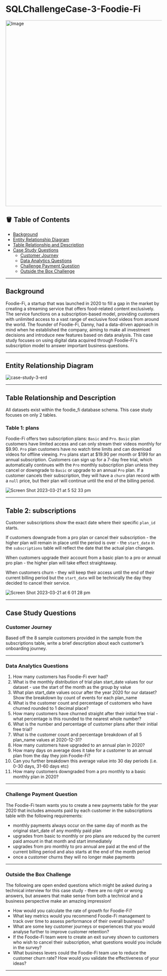 # SQLChallengeCase-3-Foodie-Fi 
<img src="https://user-images.githubusercontent.com/123035903/226533256-42fb7ae8-bb91-4386-b53a-24cbed904df8.png" alt="Image" height="600" width="620">

## :bucket: Table of Contents
- [Background](#background)
- [Entity Relationship Diagram](#entity-relationship-diagram)
- [Table Relationship and Description](#table-relationship-and-description)
- [Case Study Questions](#case-study-questions)
  - [Customer Journey](#customer-journey)
  - [Data Analytics Questions](#data-analytics-questions)
  - [Challenge Payment Question](#challenge-payment-question)
  - [Outside the Box Challenge](#outside-the-box-challenge)
***
## Background

Foodie-Fi, a startup that was launched in 2020 to fill a gap in the market by creating a streaming service that offers food-related content exclusively. The service functions on a subscription-based model, providing customers with unlimited access to a vast range of exclusive food videos from around the world. The founder of Foodie-Fi, Danny, had a data-driven approach in mind when he established the company, aiming to make all investment decisions and introduce new features based on data analysis. This case study focuses on using digital data acquired through Foodie-Fi's subscription model to answer important business questions.
***

## Entity Relationship Diagram
![case-study-3-erd](https://user-images.githubusercontent.com/123035903/226535203-6eb3ca85-38f4-41d9-b068-07e6e2019c85.png)
***

## Table Relationship and Description

All datasets exist within the foodie_fi database schema. This case study focuses on only 2 tables.

### Table 1: plans

Foodie-Fi offers two subscription plans: ``Basic`` and ``Pro``. ``Basic`` plan customers have limited access and can only stream their videos monthly for $9.90. ``Pro`` plan customers have no watch time limits and can download videos for offline viewing. ``Pro`` plans start at $19.90 per month or $199 for an annual subscription. Customers can sign up for a 7-day free trial, which automatically continues with the ``Pro`` monthly subscription plan unless they cancel or downgrade to ``Basic`` or upgrade to an annual ``Pro`` plan. If a customer cancels their subscription, they will have a ``churn`` plan record with a ``null`` price, but their plan will continue until the end of the billing period.

![Screen Shot 2023-03-21 at 5 52 33 pm](https://user-images.githubusercontent.com/123035903/226536234-5acfbf50-b324-4a88-9ff9-644140678daf.png)
***

## Table 2: subscriptions

Customer subscriptions show the exact date where their specific ``plan_id`` starts.

If customers downgrade from a pro plan or cancel their subscription - the higher plan will remain in place until the period is over - the ``start_date`` in the ``subscriptions`` table will reflect the date that the actual plan changes.

When customers upgrade their account from a basic plan to a pro or annual pro plan - the higher plan will take effect straightaway.

When customers churn - they will keep their access until the end of their current billing period but the ``start_date`` will be technically the day they decided to cancel their service.

![Screen Shot 2023-03-21 at 6 01 28 pm](https://user-images.githubusercontent.com/123035903/226537637-a3fc976e-09a9-40a1-abaa-bb4dab8edfa7.png)
***

## Case Study Questions

### Customer Journey
Based off the 8 sample customers provided in the sample from the subscriptions table, write a brief description about each customer’s onboarding journey.
***

### Data Analytics Questions

1. How many customers has Foodie-Fi ever had?
2. What is the monthly distribution of trial plan start_date values for our dataset - use the start of the month as the group by value
3. What plan start_date values occur after the year 2020 for our dataset? Show the breakdown by count of events for each plan_name
4. What is the customer count and percentage of customers who have churned rounded to 1 decimal place?
5. How many customers have churned straight after their initial free trial - what percentage is this rounded to the nearest whole number?
6. What is the number and percentage of customer plans after their initial free trial?
7. What is the customer count and percentage breakdown of all 5 plan_name values at 2020-12-31?
8. How many customers have upgraded to an annual plan in 2020?
9. How many days on average does it take for a customer to an annual plan from the day they join Foodie-Fi?
10. Can you further breakdown this average value into 30 day periods (i.e. 0-30 days, 31-60 days etc)
11. How many customers downgraded from a pro monthly to a basic monthly plan in 2020?
***

### Challenge Payment Question

The Foodie-Fi team wants you to create a new payments table for the year 2020 that includes amounts paid by each customer in the subscriptions table with the following requirements:

- monthly payments always occur on the same day of month as the original start_date of any monthly paid plan
- upgrades from basic to monthly or pro plans are reduced by the current paid amount in that month and start immediately
- upgrades from pro monthly to pro annual are paid at the end of the current billing period and also starts at the end of the month period
- once a customer churns they will no longer make payments
***

### Outside the Box Challenge

The following are open ended questions which might be asked during a technical interview for this case study - there are no right or wrong answers, but answers that make sense from both a technical and a business perspective make an amazing impression!

- How would you calculate the rate of growth for Foodie-Fi?
- What key metrics would you recommend Foodie-Fi management to track over time to assess performance of their overall business?
- What are some key customer journeys or experiences that you would analyse further to improve customer retention?
- If the Foodie-Fi team were to create an exit survey shown to customers who wish to cancel their subscription, what questions would you include in the survey?
- What business levers could the Foodie-Fi team use to reduce the customer churn rate? How would you validate the effectiveness of your ideas?

***
